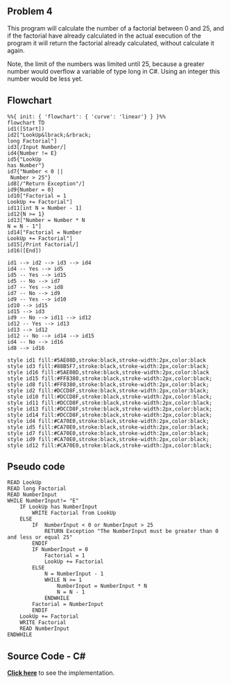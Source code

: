 ## Problem 4
This program will calculate the number of a factorial between 0 and 25, and
if the factorial have already calculated in the actual execution of the program it will 
return the factorial already calculated, without calculate it again.

Note, the limit of the numbers was limited until 25, because a greater number would overflow a variable of type long in C#. Using an integer this number would be less yet.

## Flowchart
```mermaid
%%{ init: { 'flowchart': { 'curve': 'linear'} } }%%
flowchart TD
id1([Start])
id2["LookUp&lbrack;&rbrack;
long Factorial"]
id3[/Input Number/]
id4{Number != E}
id5{"LookUp
has Number"}
id7{"Number < 0 ||
 Number > 25"}
id8[/"Return Exception"/]
id9{Number = 0}
id10["Factorial = 1
LookUp += Factorial"]
id11[int N = Number - 1]
id12{N >= 1}
id13["Number = Number * N
N = N - 1"]
id14["Factorial = Number
LookUp += Factorial"]
id15[/Print Factorial/]
id16([End])

id1 --> id2 --> id3 --> id4
id4 -- Yes --> id5
id5 -- Yes --> id15
id5 -- No --> id7
id7 -- Yes --> id8
id7 -- No --> id9
id9 -- Yes --> id10
id10 --> id15
id15 --> id3
id9 -- No --> id11 --> id12
id12 -- Yes --> id13
id13 --> id12
id12 -- No --> id14 --> id15
id4 -- No --> id16
id8 --> id16

style id1 fill:#5AE08D,stroke:black,stroke-width:2px,color:black
style id3 fill:#88B5F7,stroke:black,stroke-width:2px,color:black;
style id16 fill:#5AE08D,stroke:black,stroke-width:2px,color:black
style id15 fill:#FF8380,stroke:black,stroke-width:2px,color:black;
style id8 fill:#FF8380,stroke:black,stroke-width:2px,color:black;
style id2 fill:#DCCD8F,stroke:black,stroke-width:2px,color:black;
style id10 fill:#DCCD8F,stroke:black,stroke-width:2px,color:black;
style id11 fill:#DCCD8F,stroke:black,stroke-width:2px,color:black;
style id13 fill:#DCCD8F,stroke:black,stroke-width:2px,color:black;
style id14 fill:#DCCD8F,stroke:black,stroke-width:2px,color:black;
style id4 fill:#CA70E0,stroke:black,stroke-width:2px,color:black;
style id5 fill:#CA70E0,stroke:black,stroke-width:2px,color:black;
style id7 fill:#CA70E0,stroke:black,stroke-width:2px,color:black;
style id9 fill:#CA70E0,stroke:black,stroke-width:2px,color:black;
style id12 fill:#CA70E0,stroke:black,stroke-width:2px,color:black;
```

## Pseudo code
```basic
READ LookUp
READ long Factorial
READ NumberInput
WHILE NumberInput!= "E"
	IF LookUp has NumberInput
		WRITE Factorial from LookUp
	ELSE
		IF 	NumberInput < 0 or NumberInput > 25
			RETURN Exception "The NumberInput must be greater than 0 and less or equal 25"
		ENDIF
		IF NumberInput = 0
			Factorial = 1
			LookUp += Factorial
		ELSE
			N = NumberInput - 1
			WHILE N >= 1
				NumberInput = NumberInput * N	
				N = N - 1
			ENDWHILE
		Factorial = NumberInput
		ENDIF
	LookUp += Factorial
	WRITE Factorial
	READ NumberInput
ENDWHILE
```
## Source Code - C#
**[Click here](./Problem4.cs)** to see the implementation.



